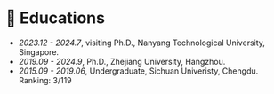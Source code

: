 # 📖 Educations
- *2023.12 - 2024.7*, visiting Ph.D., Nanyang Technological University, Singapore.
- *2019.09 - 2024.9*, Ph.D., Zhejiang University, Hangzhou.
- *2015.09 - 2019.06*, Undergraduate, Sichuan Univeristy, Chengdu. Ranking: 3/119

